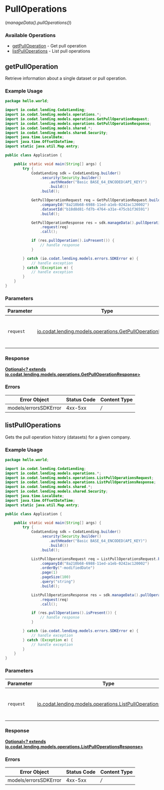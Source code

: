 # PullOperations
(*manageData().pullOperations()*)

### Available Operations

* [getPullOperation](#getpulloperation) - Get pull operation
* [listPullOperations](#listpulloperations) - List pull operations

## getPullOperation

Retrieve information about a single dataset or pull operation.

### Example Usage

```java
package hello.world;

import io.codat.lending.CodatLending;
import io.codat.lending.models.operations.*;
import io.codat.lending.models.operations.GetPullOperationRequest;
import io.codat.lending.models.operations.GetPullOperationResponse;
import io.codat.lending.models.shared.*;
import io.codat.lending.models.shared.Security;
import java.time.LocalDate;
import java.time.OffsetDateTime;
import static java.util.Map.entry;

public class Application {

    public static void main(String[] args) {
        try {
            CodatLending sdk = CodatLending.builder()
                .security(Security.builder()
                    .authHeader("Basic BASE_64_ENCODED(API_KEY)")
                    .build())
                .build();

            GetPullOperationRequest req = GetPullOperationRequest.builder()
                .companyId("8a210b68-6988-11ed-a1eb-0242ac120002")
                .datasetId("b18d8d81-fd7b-4764-a31e-475cb1f36591")
                .build();

            GetPullOperationResponse res = sdk.manageData().pullOperations().getPullOperation()
                .request(req)
                .call();

            if (res.pullOperation().isPresent()) {
                // handle response
            }

        } catch (io.codat.lending.models.errors.SDKError e) {
            // handle exception
        } catch (Exception e) {
            // handle exception
        }
    }
}
```

### Parameters

| Parameter                                                                                                        | Type                                                                                                             | Required                                                                                                         | Description                                                                                                      |
| ---------------------------------------------------------------------------------------------------------------- | ---------------------------------------------------------------------------------------------------------------- | ---------------------------------------------------------------------------------------------------------------- | ---------------------------------------------------------------------------------------------------------------- |
| `request`                                                                                                        | [io.codat.lending.models.operations.GetPullOperationRequest](../../models/operations/GetPullOperationRequest.md) | :heavy_check_mark:                                                                                               | The request object to use for the request.                                                                       |


### Response

**[Optional<? extends io.codat.lending.models.operations.GetPullOperationResponse>](../../models/operations/GetPullOperationResponse.md)**
### Errors

| Error Object          | Status Code           | Content Type          |
| --------------------- | --------------------- | --------------------- |
| models/errorsSDKError | 4xx-5xx               | */*                   |

## listPullOperations

Gets the pull operation history (datasets) for a given company.

### Example Usage

```java
package hello.world;

import io.codat.lending.CodatLending;
import io.codat.lending.models.operations.*;
import io.codat.lending.models.operations.ListPullOperationsRequest;
import io.codat.lending.models.operations.ListPullOperationsResponse;
import io.codat.lending.models.shared.*;
import io.codat.lending.models.shared.Security;
import java.time.LocalDate;
import java.time.OffsetDateTime;
import static java.util.Map.entry;

public class Application {

    public static void main(String[] args) {
        try {
            CodatLending sdk = CodatLending.builder()
                .security(Security.builder()
                    .authHeader("Basic BASE_64_ENCODED(API_KEY)")
                    .build())
                .build();

            ListPullOperationsRequest req = ListPullOperationsRequest.builder()
                .companyId("8a210b68-6988-11ed-a1eb-0242ac120002")
                .orderBy("-modifiedDate")
                .page(1)
                .pageSize(100)
                .query("string")
                .build();

            ListPullOperationsResponse res = sdk.manageData().pullOperations().listPullOperations()
                .request(req)
                .call();

            if (res.pullOperations().isPresent()) {
                // handle response
            }

        } catch (io.codat.lending.models.errors.SDKError e) {
            // handle exception
        } catch (Exception e) {
            // handle exception
        }
    }
}
```

### Parameters

| Parameter                                                                                                            | Type                                                                                                                 | Required                                                                                                             | Description                                                                                                          |
| -------------------------------------------------------------------------------------------------------------------- | -------------------------------------------------------------------------------------------------------------------- | -------------------------------------------------------------------------------------------------------------------- | -------------------------------------------------------------------------------------------------------------------- |
| `request`                                                                                                            | [io.codat.lending.models.operations.ListPullOperationsRequest](../../models/operations/ListPullOperationsRequest.md) | :heavy_check_mark:                                                                                                   | The request object to use for the request.                                                                           |


### Response

**[Optional<? extends io.codat.lending.models.operations.ListPullOperationsResponse>](../../models/operations/ListPullOperationsResponse.md)**
### Errors

| Error Object          | Status Code           | Content Type          |
| --------------------- | --------------------- | --------------------- |
| models/errorsSDKError | 4xx-5xx               | */*                   |
